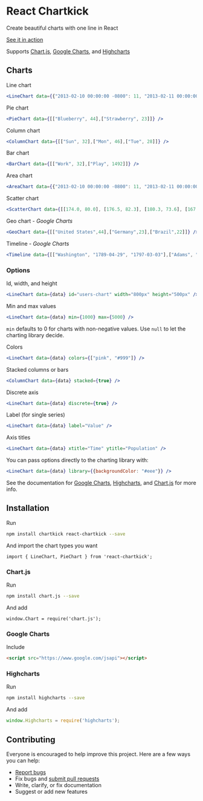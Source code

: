 # React Chartkick

Create beautiful charts with one line in React

[See it in action](http://ankane.github.io/chartkick.js/examples/)

Supports [Chart.js](http://www.chartjs.org/), [Google Charts](https://developers.google.com/chart/), and [Highcharts](http://www.highcharts.com/)

## Charts

Line chart

```jsx
<LineChart data={{"2013-02-10 00:00:00 -0800": 11, "2013-02-11 00:00:00 -0800": 6}} />
```

Pie chart

```jsx
<PieChart data={[["Blueberry", 44],["Strawberry", 23]]} />
```

Column chart

```jsx
<ColumnChart data={[["Sun", 32],["Mon", 46],["Tue", 28]]} />
```

Bar chart

```jsx
<BarChart data={[["Work", 32],["Play", 1492]]} />
```

Area chart

```jsx
<AreaChart data={{"2013-02-10 00:00:00 -0800": 11, "2013-02-11 00:00:00 -0800": 6}} />
```

Scatter chart

```jsx
<ScatterChart data={[[174.0, 80.0], [176.5, 82.3], [180.3, 73.6], [167.6, 74.1], [188.0, 85.9]]} />
```

Geo chart - *Google Charts*

```jsx
<GeoChart data={[["United States",44],["Germany",23],["Brazil",22]]} />
```

Timeline - *Google Charts*

```jsx
<Timeline data={[["Washington", "1789-04-29", "1797-03-03"],["Adams", "1797-03-03", "1801-03-03"]]} />
```

### Options

Id, width, and height

```jsx
<LineChart data={data} id="users-chart" width="800px" height="500px" />
```

Min and max values

```jsx
<LineChart data={data} min={1000} max={5000} />
```

`min` defaults to 0 for charts with non-negative values. Use `null` to let the charting library decide.

Colors

```jsx
<LineChart data={data} colors={["pink", "#999"]} />
```

Stacked columns or bars

```jsx
<ColumnChart data={data} stacked={true} />
```

Discrete axis

```jsx
<LineChart data={data} discrete={true} />
```

Label (for single series)

```jsx
<LineChart data={data} label="Value" />
```

Axis titles

```jsx
<LineChart data={data} xtitle="Time" ytitle="Population" />
```

You can pass options directly to the charting library with:

```jsx
<LineChart data={data} library={{backgroundColor: "#eee"}} />
```

See the documentation for [Google Charts](https://developers.google.com/chart/interactive/docs/gallery), [Highcharts](http://api.highcharts.com/highcharts), and [Chart.js](http://www.chartjs.org/docs/) for more info.

## Installation

Run

```sh
npm install chartkick react-chartkick --save
```

And import the chart types you want

```es6
import { LineChart, PieChart } from 'react-chartkick';
```

### Chart.js

Run

```sh
npm install chart.js --save
```

And add

```es6
window.Chart = require('chart.js');
```

### Google Charts

Include

```html
<script src="https://www.google.com/jsapi"></script>
```

### Highcharts

Run

```sh
npm install highcharts --save
```

And add

```javascript
window.Highcharts = require('highcharts');
```

## Contributing

Everyone is encouraged to help improve this project. Here are a few ways you can help:

- [Report bugs](https://github.com/ankane/react-chartkick/issues)
- Fix bugs and [submit pull requests](https://github.com/ankane/react-chartkick/pulls)
- Write, clarify, or fix documentation
- Suggest or add new features
